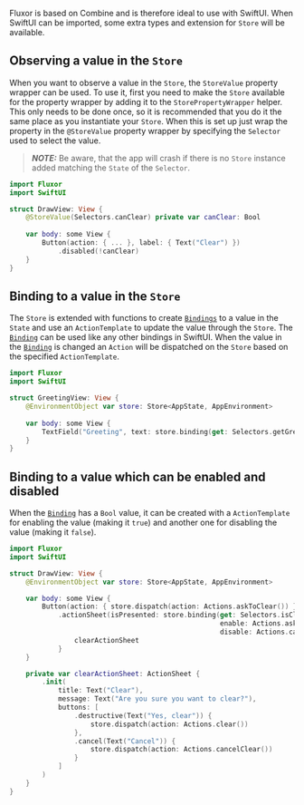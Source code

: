 Fluxor is based on Combine and is therefore ideal to use with SwiftUI. When SwiftUI can be imported, some extra types and extension for `Store` will be available.

## Observing a value in the `Store`

When you want to observe a value in the `Store`, the `StoreValue` property wrapper can be used. To use it, first you need to make the `Store` available for the property wrapper by adding it to the `StorePropertyWrapper` helper. This only needs to be done once, so it is recommended that you do it the same place as you instantiate your `Store`. When this is set up just wrap the property in the `@StoreValue` property wrapper by specifying the `Selector` used to select the value. 

> **_NOTE:_** Be aware, that the app will crash if there is no `Store` instance added matching the `State` of the `Selector`. 

```swift
import Fluxor
import SwiftUI

struct DrawView: View {
    @StoreValue(Selectors.canClear) private var canClear: Bool
    
    var body: some View {
        Button(action: { ... }, label: { Text("Clear") })
            .disabled(!canClear)
    }
}
```

## Binding to a value in the `Store`

The `Store` is extended with functions to create [`Bindings`](https://developer.apple.com/documentation/swiftui/binding) to a value in the `State` and use an `ActionTemplate` to update the value through the `Store`. The [`Binding`](https://developer.apple.com/documentation/swiftui/binding) can be used like any other bindings in SwiftUI. When the value in the [`Binding`](https://developer.apple.com/documentation/swiftui/binding) is changed an `Action` will be dispatched on the `Store` based on the specified `ActionTemplate`.

```swift
import Fluxor
import SwiftUI

struct GreetingView: View {
    @EnvironmentObject var store: Store<AppState, AppEnvironment>
    
    var body: some View {
        TextField("Greeting", text: store.binding(get: Selectors.getGreeting, send: Actions.setGreeting))
    }
}
```

## Binding to a value which can be enabled and disabled

When the [`Binding`](https://developer.apple.com/documentation/swiftui/binding) has a `Bool` value, it can be created with a `ActionTemplate` for enabling the value (making it `true`) and another one for disabling the value (making it `false`).

```swift
import Fluxor
import SwiftUI

struct DrawView: View {
    @EnvironmentObject var store: Store<AppState, AppEnvironment>

    var body: some View {
        Button(action: { store.dispatch(action: Actions.askToClear()) }, label: { Text("Clear") })
            .actionSheet(isPresented: store.binding(get: Selectors.isClearOptionsVisible,
                                                    enable: Actions.askToClear,
                                                    disable: Actions.cancelClear)) {
                clearActionSheet
            }
    }

    private var clearActionSheet: ActionSheet {
        .init(
            title: Text("Clear"),
            message: Text("Are you sure you want to clear?"),
            buttons: [
                .destructive(Text("Yes, clear")) {
                    store.dispatch(action: Actions.clear())
                },
                .cancel(Text("Cancel")) {
                    store.dispatch(action: Actions.cancelClear())
                }
            ]
        )
    }
}
```
